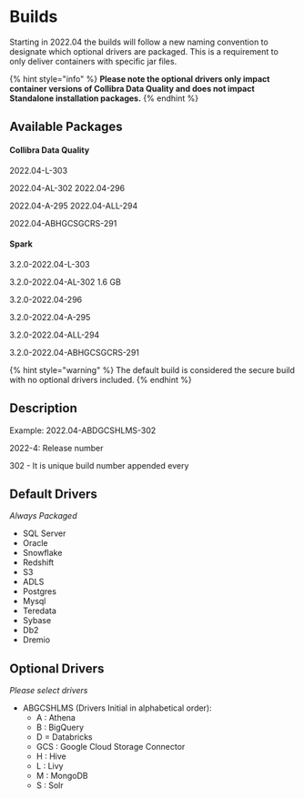 # Builds

Starting in 2022.04 the builds will follow a new naming convention to designate which optional drivers are packaged.  This is a requirement to only deliver containers with specific jar files.&#x20;

{% hint style="info" %}
**Please note the optional drivers only impact container versions of Collibra Data Quality and does not impact Standalone installation packages.**
{% endhint %}

## **Available Packages**

#### Collibra Data Quality

2022.04-L-303&#x20;

2022.04-AL-302 2022.04-296&#x20;

2022.04-A-295 2022.04-ALL-294&#x20;

2022.04-ABHGCSGCRS-291

#### Spark

3.2.0-2022.04-L-303&#x20;

3.2.0-2022.04-AL-302 1.6 GB&#x20;

3.2.0-2022.04-296&#x20;

3.2.0-2022.04-A-295&#x20;

3.2.0-2022.04-ALL-294&#x20;

3.2.0-2022.04-ABHGCSGCRS-291&#x20;

{% hint style="warning" %}
The default build is considered the secure build with no optional drivers included.
{% endhint %}

## **Description**

Example: 2022.04-ABDGCSHLMS-302

2022-4: Release number

302 - It is unique build number appended every

## **Default Drivers**&#x20;

_Always Packaged_

* SQL Server
* Oracle
* Snowflake
* Redshift
* S3
* ADLS
* Postgres
* Mysql
* Teredata
* Sybase
* Db2
* Dremio

## **Optional Drivers**

_Please select drivers_

* ABGCSHLMS (Drivers Initial in alphabetical order):
  * A : Athena
  * B : BigQuery
  * D = Databricks
  * GCS : Google Cloud Storage Connector
  * H : Hive
  * L : Livy
  * M : MongoDB
  * S : Solr
